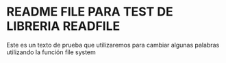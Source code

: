 # README FILE PARA TEST DE LIBRERIA READFILE

Este es un texto de prueba que utilizaremos para cambiar algunas palabras 
utilizando la función file system

